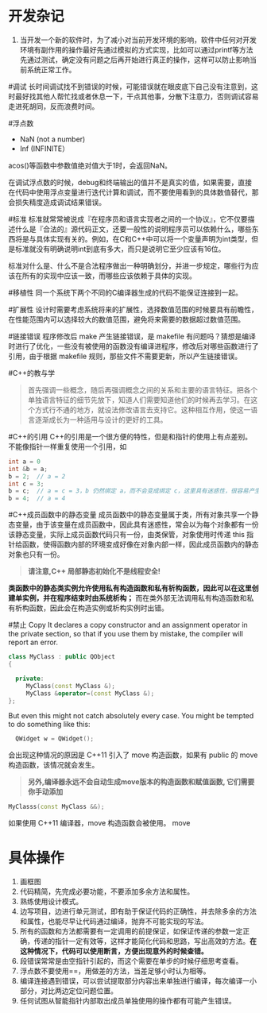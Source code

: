 开发杂记
========

1. 当开发一个新的软件时，为了减小对当前开发环境的影响，软件中任何对开发环境有副作用的操作最好先通过模拟的方式实现，比如可以通过printf等方法先通过测试，确定没有问题之后再开始进行真正的操作，这样可以防止影响当前系统正常工作。

#调试
长时间调试找不到错误的时候，可能错误就在眼皮底下自己没有注意到，这时最好找其他人帮忙找或者休息一下，干点其他事，分散下注意力，否则调试容易走进死胡同，反而浪费时间。

#浮点数
* NaN (not a number)
* Inf (INFINITE）

acos()等函数中参数值绝对值大于1时，会返回NaN。

在调试浮点数的时候，debug和终端输出的值并不是真实的值，如果需要，直接在代码中使用浮点变量进行迭代计算和调试，而不要使用看到的具体数值替代，那会损失精度造成调试结果错误。

#标准
标准就常常被说成『在程序员和语言实现者之间的一个协议』，它不仅要描述什么是『合法的』源代码正文，还要一般性的说明程序员可以依赖什么，哪些东西将是与具体实现有关的。例如，在C和C++中可以将一个变量声明为int类型，但是标准就没有明确说明int到底有多大，而只是说明它至少应该有16位。

标准对什么是、什么不是合法程序做出一种明确划分，并进一步规定，哪些行为应该在所有的实现中应该一致，而哪些应该依赖于具体的实现。 

#移植性
同一个系统下两个不同的C编译器生成的代码不能保证连接到一起。

#扩展性
设计时需要考虑系统将来的扩展性，选择数值范围的时候要具有前瞻性，在性能范围内可以选择较大的数值范围，避免将来需要的数据超过数值范围。

#链接错误
程序修改后 make 产生链接错误，是 makefile 有问题吗？猜想是编译时进行了优化，一些没有被使用的函数没有编译进程序，修改后对哪些函数进行了引用，由于根据 makefile 规则，那些文件不需要更新，所以产生链接错误。

#C++的教与学
>首先强调一些概念，随后再强调概念之间的关系和主要的语言特征。把各个单独语言特征的细节先放下，知道人们需要知道他们的时候再去学习。在这个方式行不通的地方，就设法修改语言去支持它。这种相互作用，使这一语言逐渐成长为一种适用与设计的更好的工具。

#C++的引用
C++的引用是一个很方便的特性，但是和指针的使用上有点差别。不能像指针一样重复使用一个引用，如

```c
int a = 0
int &b = a;
b = 2;  // a = 2
int c = 3;
b = c;  // a = c = 3，b 仍然绑定 a，而不会变成绑定 c，这里具有迷惑性，很容易产生 bug。
b = 4;  // a = 4
```

#C++成员函数中的静态变量
成员函数中的静态变量属于类，所有对象共享一个静态变量，由于该变量在成员函数中，因此具有迷惑性，常会以为每个对象都有一份该静态变量，实际上成员函数代码只有一份，由类保管，对象使用时传递 this 指针给函数，使得函数内部的环境变成好像在对象内部一样，因此成员函数内的静态对象也只有一份。		
>**请注意,C++ 局部静态初始化不是线程安全!**

**类函数中的静态类实例允许使用私有构造函数和私有析构函数，因此可以在这里创建单实例，并在程序结束时由系统析构；** 而在类外部无法调用私有构造函数和私有析构函数，因此会在构造实例或析构实例时出错。

#禁止 Copy
It declares a copy constructor and an assignment operator in the private section, so that if you use them by mistake, the compiler will report an error.

```cpp
class MyClass : public QObject
{

  private:
     MyClass(const MyClass &);
     MyClass &operator=(const MyClass &);
};
```

But even this might not catch absolutely every case. You might be tempted to do something like this:

```cpp
  QWidget w = QWidget();
```
会出现这种情况的原因是 C++11 引入了 move 构造函数，如果有 public 的 move 构造函数，该情况就会发生。
>**另外,编译器永远不会自动生成move版本的构造函数和赋值函数, 它们需要你手动添加**

```cpp
MyClasss(const MyClass &&);
```
如果使用 C++11 编译器，move 构造函数会被使用。
move 


# 具体操作
1. 画框图
2. 代码精简，先完成必要功能，不要添加多余方法和属性。
3. 熟练使用设计模式。
4. 边写项目，边进行单元测试，即有助于保证代码的正确性，并去除多余的方法和属性，也能尽早让代码通过编译，抛弃不可能实现的写法。
5. 所有的函数和方法都需要有一定调用的前提保证，如保证传递的参数一定正确，传递的指针一定有效等，这样才能简化代码和思路，写出高效的方法。**在这种情况下，代码可以使用断言，方便出现意外的时候查错。**
6. 段错误常常是由空指针引起的，而这个需要在单步的时候仔细思考查看。
7. 浮点数不要使用==，用做差的方法，当差足够小时认为相等。
8. 编译连接遇到错误，可以尝试提取部分内容出来单独进行编译，每次编译一小部分，对比两边定位问题位置。
9. 任何试图从智能指针内部取出成员单独使用的操作都有可能产生错误。